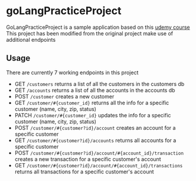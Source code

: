 # goLangPracticeProject

GoLangPracticeProject is a sample application based on this [udemy course](https://www.udemy.com/course/rest-based-microservices-api-development-in-go-lang/)
This project has been modified from the original project make use of additional endpoints


## Usage
There are currently 7 working endpoints in this project 

- GET `/customers` returns a list of all the customers in the customers db
- GET `/accounts` returns a list of all the accounts in the accounts db
- POST `/customer` creates a new customer
- GET `/customer/#{customer_id}` returns all the info for a specific customer (name, city, zip, status)
- PATCH `/customer/#{customer_id}` updates the info for a specific customer (name, city, zip, status)
- POST `/customer/#{customer?id}/account` creates an account for a specific customer
- GET `/customer/#{customer?id}/accounts` returns all accounts for a specific customer
- POST `/customer/#{customer?id}/account/#{account_id}/transaction` creates a new transaction for a specific customer's account
- GET `/customer/#{customer?id}/account/#{account_id}/transactions` returns all transactions for a specific customer's account



